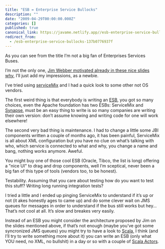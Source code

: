 ```yaml
---
title: "ESB = Enterprise Service Bullocks"
description: ""
date: "2009-04-29T00:00:00.000Z"
categories: []
published: true
canonical_link: https://javame.netlify.app//esb-enterprise-service-bullocks-137b0776937f
redirect_from:
  - /esb-enterprise-service-bullocks-137b0776937f
---
```


As you can see from the title I’m not a big fan of Enterprises Services Buses.

I’m not the only one, [Jim Webber motivated already in these nice slides why](http://jim.webber.name/2009/02/22/c3350ec8-6342-4ed5-bea4-8be93d7f70c4.aspx), I’ll just add my impressions, as a newbie.

I’ve tried using [serviceMix](http://servicemix.apache.org/home.html) and I had a quick look to some other not OS vendors.

The first weird thing is that everybody is writing an [ESB](http://en.wikipedia.org/wiki/ESB), you got so many choices, even the Apache foundation has two ESBs: ServiceMix and [Synapse](http://synapse.apache.org/), must be an easy thing to write is so many companies are writing their own version: don’t assume knowing and writing code for one will work elsewhere!

The second very bad thing is maintenance. I had to change a little some JBI components written a couple of months ago, it has been painful, ServiceMix is all about XML configuration but you have no clue on what’s talking with who, which service is connected to what and why, you change a name and bang, nothing works anymore. Aweful.

You might buy one of those cool ESB (Oracle, Tibco, the list is long) offering a "nice UI" to drag and drop components, well I’m sceptical, never been a big fan of this type of tools (vendors too, to be honest).

Testability. Assuming that you care about testing how do you want to test this stuff? Writing long running integration tests?

I tried a little and I ended up pinging ServiceMix to understand if it’s up or not (it akes honestly ages to came up) and do some clever wait on JMS queues for messages in order to understand if the bus still works but hey… That’s not cool at all. It’s slow and breakes very easily.

Instead of an ESB you might consider the architecture proposed by Jim on the slides mentioned above, if that’s not enough (maybe you’ve got some syncronized JMS queues) you might try to have a look to [Scala](http://www.scala-lang.org/), I think (and I’ll try to write something more about it) you can write an ESB (only what YOU need, no XML, no bullshit) in a day or so with a couple of [Scala Actors](http://www.scala-lang.org/node/242).
